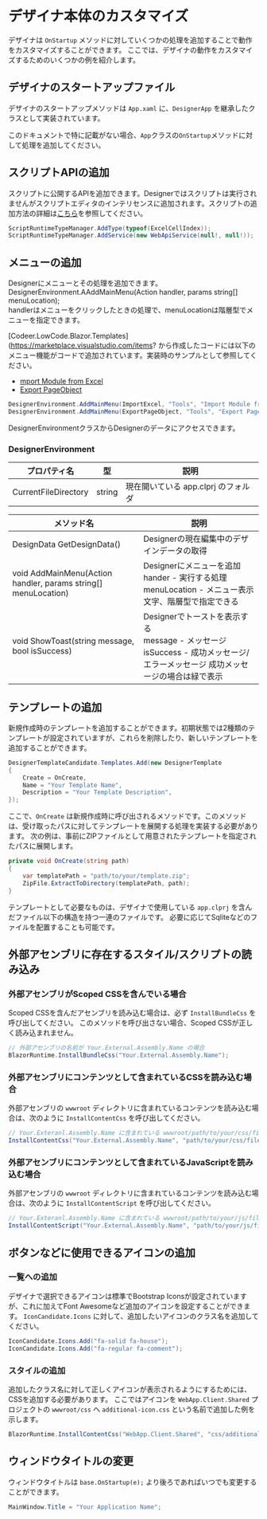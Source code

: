 # デザイナ本体のカスタマイズ

デザイナは `OnStartup` メソッドに対していくつかの処理を追加することで動作をカスタマイズすることができます。
ここでは、デザイナの動作をカスタマイズするためのいくつかの例を紹介します。

## デザイナのスタートアップファイル

デザイナのスタートアップメソッドは `App.xaml` に、`DesignerApp` を継承したクラスとして実装されています。

このドキュメントで特に記載がない場合、`App`クラスの`OnStartup`メソッドに対して処理を追加してください。

## スクリプトAPIの追加

スクリプトに公開するAPIを追加できます。Designerではスクリプトは実行されませんがスクリプトエディタのインテリセンスに追加されます。スクリプトの追加方法の詳細は[こちら](../overview/script.md)を参照してください。

```cs
ScriptRuntimeTypeManager.AddType(typeof(ExcelCellIndex));
ScriptRuntimeTypeManager.AddService(new WebApiService(null!, null!));
```
## メニューの追加
Designerにメニューとその処理を追加できます。<br/>
DesignerEnvironment.AAddMainMenu(Action handler, params string[] menuLocation);<br/>
handlerはメニューをクリックしたときの処理で、menuLocationは階層型でメニューを指定できます。

 [Codeer.LowCode.Blazor.Templates](https://marketplace.visualstudio.com/items? から作成したコードには以下のメニュー機能がコードで追加されています。実装時のサンプルとして参照してください。
- [mport Module from Excel](import_module_from_excel.md)
- [Export PageObject](export_pageobject.md)

```cs
DesignerEnvironment.AddMainMenu(ImportExcel, "Tools", "Import Module from Excel");
DesignerEnvironment.AddMainMenu(ExportPageObject, "Tools", "Export PageObject");
```
DesignerEnvironmentクラスからDesignerのデータにアクセスできます。

### DesignerEnvironment
| プロパティ名          | 型            | 説明             |
|-----------------|--------------|----------------|
| CurrentFileDirectory       | string         | 現在開いている app.clprj のフォルダ       |

| メソッド名                                   | 説明                |
|---------------------------------------------|---------------------|
| DesignData GetDesignData()                                     | Designerの現在編集中のデザインデータの取得  |
| void AddMainMenu(Action handler, params string[] menuLocation) | Designerにメニューを追加<br/>hander - 実行する処理<br/>menuLocation - メニュー表示文字、階層型で指定できる
| void ShowToast(string message, bool isSuccess)                 | Designerでトーストを表示する<br/>message - メッセージ<br/>isSuccess - 成功メッセージ/エラーメッセージ 成功メッセージの場合は緑で表示 |





## テンプレートの追加

新規作成時のテンプレートを追加することができます。初期状態では2種類のテンプレートが設定されていますが、これらを削除したり、新しいテンプレートを追加することができます。


```cs
DesignerTemplateCandidate.Templates.Add(new DesignerTemplate
{
    Create = OnCreate,
    Name = "Your Template Name",
    Description = "Your Template Description",
});
```

ここで、`OnCreate` は新規作成時に呼び出されるメソッドです。このメソッドは、受け取ったパスに対してテンプレートを展開する処理を実装する必要があります。
次の例は、事前にZIPファイルとして用意されたテンプレートを指定されたパスに展開します。

```cs
private void OnCreate(string path)
{
    var templatePath = "path/to/your/template.zip";
    ZipFile.ExtractToDirectory(templatePath, path);
}
```

テンプレートとして必要なものは、デザイナで使用している `app.clprj` を含んだファイル以下の構造を持つ一連のファイルです。
必要に応じてSqliteなどのファイルを配置することも可能です。

## 外部アセンブリに存在するスタイル/スクリプトの読み込み

### 外部アセンブリがScoped CSSを含んでいる場合

Scoped CSSを含んだアセンブリを読み込む場合は、必ず `InstallBundleCss` を呼び出してください。
このメソッドを呼び出さない場合、Scoped CSSが正しく読み込まれません。

```cs
// 外部アセンブリの名前が Your.External.Assembly.Name の場合
BlazorRuntime.InstallBundleCss("Your.External.Assembly.Name");
```

### 外部アセンブリにコンテンツとして含まれているCSSを読み込む場合

外部アセンブリの `wwwroot` ディレクトリに含まれているコンテンツを読み込む場合は、次のように `InstallContentCss` を呼び出してください。

```cs
// Your.Exteranl.Assembly.Name に含まれている wwwroot/path/to/your/css/file.css を読み込む場合
InstallContentCss("Your.External.Assembly.Name", "path/to/your/css/file.css");
```

### 外部アセンブリにコンテンツとして含まれているJavaScriptを読み込む場合

外部アセンブリの `wwwroot` ディレクトリに含まれているコンテンツを読み込む場合は、次のように `InstallContentScript` を呼び出してください。

```cs
// Your.Exteranl.Assembly.Name に含まれている wwwroot/path/to/your/js/file.js を読み込む場合
InstallContentScript("Your.External.Assembly.Name", "path/to/your/js/file.js");
```

## ボタンなどに使用できるアイコンの追加

### 一覧への追加

デザイナで選択できるアイコンは標準でBootstrap Iconsが設定されていますが、これに加えてFont Awesomeなど追加のアイコンを設定することができます。
`IconCandidate.Icons` に対して、追加したいアイコンのクラス名を追加してください。

```cs
IconCandidate.Icons.Add("fa-solid fa-house");
IconCandidate.Icons.Add("fa-regular fa-comment");
```

### スタイルの追加

追加したクラス名に対して正しくアイコンが表示されるようにするためには、CSSを追加する必要があります。
ここではアイコンを `WebApp.Client.Shared` プロジェクトの `wwwroot/css` へ `additional-icon.css` という名前で追加した例を示します。

```cs
BlazorRuntime.InstallContentCss("WebApp.Client.Shared", "css/additional-icon.css");
```

## ウィンドウタイトルの変更

ウィンドウタイトルは `base.OnStartup(e);` より後ろであればいつでも変更することができます。

```cs
MainWindow.Title = "Your Application Name";
```

